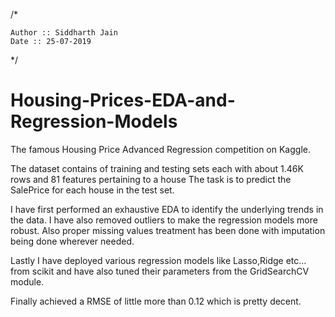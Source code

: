 /*

    Author :: Siddharth Jain
    Date :: 25-07-2019

*/

# Housing-Prices-EDA-and-Regression-Models

The famous Housing Price Advanced Regression competition on Kaggle.

The dataset contains of training and testing sets each with about 1.46K rows and 81 features pertaining to a house The task is to predict the SalePrice for each house in the test set.

I have first performed an exhaustive EDA to identify the underlying trends in the data. I have also removed outliers to make the regression models more robust. Also proper missing values treatment has been done with imputation being done wherever needed.

Lastly I have deployed various regression models like Lasso,Ridge etc... from scikit and have also tuned their parameters from the GridSearchCV module.

Finally achieved a RMSE of  little more than 0.12 which is pretty decent.
